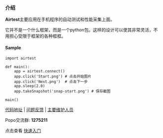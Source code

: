 ### 介绍

**Airtest**主要应用在手机程序的自动测试和性能采集上面。

它并不是一个什么框架，而是一个python包。这样的设计可以使其非常灵活，不用担心受限于框架的各种框框。

#### Sample

    import airtest

    def main():
        app = airtest.connect()
        app.click('Start.png') # 点击开始图片
        app.click('Next.png')  # 点击下一步
        app.sleep(2.0)
        app.takeSnapshot('snap-start.png') # 保存截图

    main()


[代码地址](https://github.com/netease/airtest) |
[问题反馈](http://git.mt.nie.netease.com/hzsunshx/airtest/issues) |
[主要维护人员](mailto:codeskyblue@gmail.com)

Popo交流群: **1275211**

点击查看 [快速入门](overview/quick_start.html)
